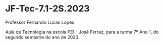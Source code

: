 # JF-Tec-7.1-2S.2023

Professor Fernando Lucas Lopes

Aula de Tecnologia na escola PEI - José Ferraz, para a turma 7º Ano 1, do segundo semestre do ano de 2023.
